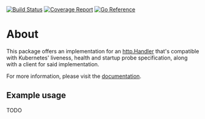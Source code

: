 [![Build Status](https://github.com/azazeal/probe/actions/workflows/build.yml/badge.svg)](https://github.com/azazeal/probe/actions/workflows/build.yml)
[![Coverage Report](https://coveralls.io/repos/github/probe/probe/badge.svg?branch=master)](https://coveralls.io/github/azazeal/probe?branch=master)
[![Go Reference](https://pkg.go.dev/badge/github.com/probe/fly.svg)](https://pkg.go.dev/github.com/azazeal/probe)

# About

This package offers an implementation for an [http.Handler](https://pkg.go.dev/net/http#Handler)
that's compatible with Kubernetes' liveness, health and startup probe specification, along with a
client for said implementation.

For more information, please visit the [documentation](https://pkg.go.dev/github.com/azazeal/probe).

## Example usage

TODO
